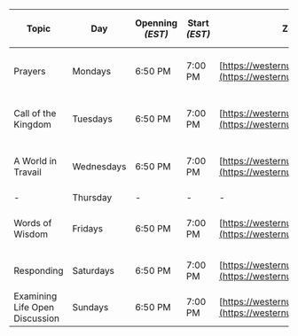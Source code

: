 | Topic                          | Day        | Openning *(EST)* | Start *(EST)* | Zoom Meeting Link                             | Zoom Meeting ID | Document                                                                           |
|--------------------------------|------------|----------|------------|-----------------------------------------------|-----------------|------------------------------------------------------------------------------------|
| Prayers                        | Mondays    | 6:50 PM  | 7:00 PM    | [https://westernuniversity.zoom.us/j/161340545](https://westernuniversity.zoom.us/j/161340545) | 161 340 545     | [https://drive.google.com/file/d/1fmol90DDTHCeAUSTWdBhuuO6TRFaHXAQ/view?usp=sharing](https://drive.google.com/file/d/1fmol90DDTHCeAUSTWdBhuuO6TRFaHXAQ/view?usp=sharing) |
| Call of the Kingdom            | Tuesdays   | 6:50 PM  | 7:00 PM    | [https://westernuniversity.zoom.us/j/201888538](https://westernuniversity.zoom.us/j/201888538) | 201 888 538     | [https://drive.google.com/file/d/1Wv36TUIZpGwQR8RaCQsc0hP7bd5hqSK4/view?usp=sharing](https://drive.google.com/file/d/1Wv36TUIZpGwQR8RaCQsc0hP7bd5hqSK4/view?usp=sharing) |
| A World in Travail             | Wednesdays | 6:50 PM  | 7:00 PM    | [https://westernuniversity.zoom.us/j/454643727](https://westernuniversity.zoom.us/j/454643727) | 454 643 727     | [https://drive.google.com/file/d/1Yd10tUr6vVh_xU97tnokPVaNuVMIjGXJ/view?usp=sharing](https://drive.google.com/file/d/1Yd10tUr6vVh_xU97tnokPVaNuVMIjGXJ/view?usp=sharing) |
| -                              | Thursday   | -        | -          | -                                             | -               | -                                                                                  |
| Words of Wisdom                | Fridays    | 6:50 PM  | 7:00 PM    | [https://westernuniversity.zoom.us/j/358620796](https://westernuniversity.zoom.us/j/358620796) | 358 620 796     | [https://drive.google.com/file/d/1wRSrtwM_W8pRigzNuaDKWvK61Lc1Lfkv/view?usp=sharing](https://drive.google.com/file/d/1wRSrtwM_W8pRigzNuaDKWvK61Lc1Lfkv/view?usp=sharing) |
| Responding                     | Saturdays  | 6:50 PM  | 7:00 PM    | [https://westernuniversity.zoom.us/j/412840266](https://westernuniversity.zoom.us/j/412840266) | 412 840 266     | Purchase: [https://www.bahaibookstore.com/Responding-PDF-P8624.aspx](https://www.bahaibookstore.com/Responding-PDF-P8624.aspx)                 |
| Examining Life Open Discussion | Sundays    | 6:50 PM  | 7:00 PM    | [https://westernuniversity.zoom.us/j/538992238](https://westernuniversity.zoom.us/j/538992238) | 538 992 238     | -                                                                                  |
